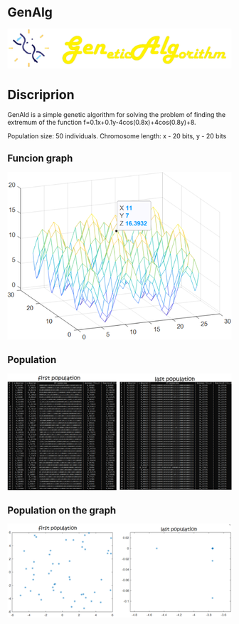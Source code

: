 # GenAlg
![Logo](https://github.com/Dan-Sad/GenAlg/blob/master/GenAlg/imgForGit/GenLogo.png)

# Discriprion
GenAld is a simple genetic algorithm for solving the problem of finding the extremum of the function f=0.1x+0.1y-4cos(0.8x)+4cos(0.8y)+8.

Population size: 50 individuals. Chromosome length: x - 20 bits, y - 20 bits

## Funcion graph
![GraphGen](https://github.com/Dan-Sad/GenAlg/blob/master/GenAlg/imgForGit/GraphGen.png)

## Population
![ConsolePopulation](https://github.com/Dan-Sad/GenAlg/blob/master/GenAlg/imgForGit/ConsolePopulation.png)

## Population on the graph
![Population](https://github.com/Dan-Sad/GenAlg/blob/master/GenAlg/imgForGit/Population.png)
